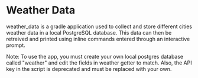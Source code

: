 # Weather Data

weather_data is a gradle application used to collect and store different cities weather data in a local PostgreSQL database. This data can then
be retreived and printed using inline commands entered through an interactive prompt.

Note: To use the app, you must create your own local postgres database called "weather" and edit the fields in weather getter to match. Also, the
API key in the script is deprecated and must be replaced with your own.
